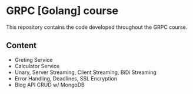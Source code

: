 # GRPC [Golang] course

This repository contains the code developed throughout the GRPC course.

## Content

* Greting Service
* Calculator Service
* Unary, Server Streaming, Client Streaming, BiDi Streaming
* Error Handling, Deadlines, SSL Encryption
* Blog API CRUD w/ MongoDB